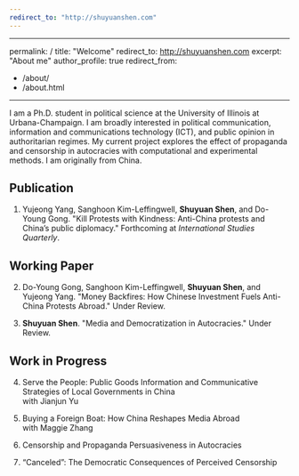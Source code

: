 ```yaml
---
redirect_to: "http://shuyuanshen.com"
---
```


---
permalink: /
title: "Welcome"
redirect_to: http://shuyuanshen.com
excerpt: "About me"
author_profile: true
redirect_from: 
  - /about/
  - /about.html
---

I am a Ph.D. student in political science at the University of Illinois at Urbana-Champaign. I am broadly interested in political communication, information and communications technology (ICT), and public opinion in authoritarian regimes. My current project explores the effect of propaganda and censorship in autocracies with computational and experimental methods. I am originally from China.


Publication
------

1. Yujeong Yang, Sanghoon Kim-Leffingwell, **Shuyuan Shen**, and Do-Young Gong. "Kill Protests with Kindness: Anti-China protests and China’s public diplomacy." Forthcoming at *International Studies Quarterly*.


Working Paper
------

2. Do-Young Gong, Sanghoon Kim-Leffingwell, **Shuyuan Shen**, and Yujeong Yang. "Money Backfires: How Chinese Investment Fuels Anti-China Protests Abroad." Under Review.

1. **Shuyuan Shen**. "Media and Democratization in Autocracies." Under Review.


Work in Progress
------

4. Serve the People: Public Goods Information and Communicative Strategies of Local Governments in China<br>
    with Jianjun Yu

3. Buying a Foreign Boat: How China Reshapes Media Abroad<br>
    with Maggie Zhang

2. Censorship and Propaganda Persuasiveness in Autocracies
   
1. “Canceled”: The Democratic Consequences of Perceived Censorship




